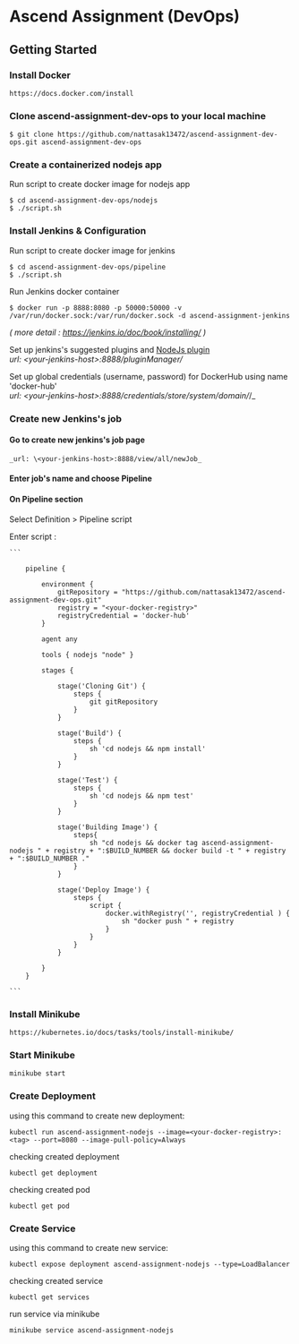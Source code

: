# Ascend Assignment (DevOps)

## Getting Started

### Install Docker 

    https://docs.docker.com/install

### Clone ascend-assignment-dev-ops to your local machine

    $ git clone https://github.com/nattasak13472/ascend-assignment-dev-ops.git ascend-assignment-dev-ops

### Create a containerized nodejs app

Run script to create docker image for nodejs app      
    
    $ cd ascend-assignment-dev-ops/nodejs
    $ ./script.sh

### Install Jenkins & Configuration

Run script to create docker image for jenkins

    $ cd ascend-assignment-dev-ops/pipeline
    $ ./script.sh

Run Jenkins docker container

    $ docker run -p 8888:8080 -p 50000:50000 -v /var/run/docker.sock:/var/run/docker.sock -d ascend-assignment-jenkins

_( more detail : https://jenkins.io/doc/book/installing/ )_

Set up jenkins's suggested plugins and [NodeJs plugin](https://wiki.jenkins.io/display/JENKINS/NodeJS+Plugin) <br>
    _url: \<your-jenkins-host>:8888/pluginManager/_

Set up global credentials (username, password) for DockerHub using name 'docker-hub' <br>
    _url: \<your-jenkins-host>:8888/credentials/store/system/domain/_/_

### Create new Jenkins's job

#### Go to create new jenkins's job page <br>
    _url: \<your-jenkins-host>:8888/view/all/newJob_

#### Enter job's name and choose Pipeline 

#### On Pipeline section

Select Definition > Pipeline script

Enter script : 

    ```

        pipeline {
    
            environment {
                gitRepository = "https://github.com/nattasak13472/ascend-assignment-dev-ops.git"
                registry = "<your-docker-registry>"
                registryCredential = 'docker-hub'
            }
            
            agent any
            
            tools { nodejs "node" }
            
            stages {
            
                stage('Cloning Git') {
                    steps {
                        git gitRepository
                    }
                }
                
                stage('Build') {
                    steps {
                        sh 'cd nodejs && npm install'
                    }
                }
                
                stage('Test') {
                    steps {
                        sh 'cd nodejs && npm test'
                    }
                }
                
                stage('Building Image') {
                    steps{
                        sh "cd nodejs && docker tag ascend-assignment-nodejs " + registry + ":$BUILD_NUMBER && docker build -t " + registry + ":$BUILD_NUMBER ."
                    }
                }
                
                stage('Deploy Image') {
                    steps {
                        script {
                            docker.withRegistry('', registryCredential ) {
                                sh "docker push " + registry
                            }
                        }
                    }
                }
            
            }
        }

    ```

### Install Minikube 

    https://kubernetes.io/docs/tasks/tools/install-minikube/

### Start Minikube 

    minikube start

### Create Deployment

using this command to create new deployment:

    kubectl run ascend-assignment-nodejs --image=<your-docker-registry>:<tag> --port=8080 --image-pull-policy=Always

checking created deployment

    kubectl get deployment

checking created pod

    kubectl get pod

### Create Service

using this command to create new service:

    kubectl expose deployment ascend-assignment-nodejs --type=LoadBalancer 

checking created service
    
    kubectl get services

run service via minikube

    minikube service ascend-assignment-nodejs
